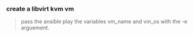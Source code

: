### create a libvirt kvm vm

> pass the ansible play the variables vm_name and vm_os with the -e arguement.

